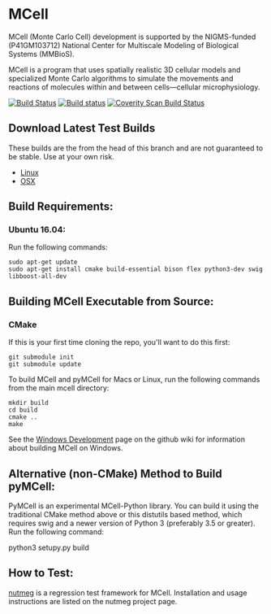 # MCell

MCell (Monte Carlo Cell) development is supported by the NIGMS-funded
(P41GM103712) National Center for Multiscale Modeling of Biological Systems
(MMBioS).

MCell is a program that uses spatially realistic 3D cellular models and
specialized Monte Carlo algorithms to simulate the movements and reactions of
molecules within and between cells—cellular microphysiology. 

[![Build Status](https://travis-ci.org/mcellteam/mcell.svg?branch=master)](https://travis-ci.org/mcellteam/mcell)
[![Build status](https://ci.appveyor.com/api/projects/status/github/mcellteam/mcell?branch=master&svg=true)](https://ci.appveyor.com/project/jczech/mcell/branch/master)
<a href="https://scan.coverity.com/projects/mcellteam-mcell">
  <img alt="Coverity Scan Build Status"
       src="https://scan.coverity.com/projects/8521/badge.svg"/>
</a>

## Download Latest Test Builds

These builds are the from the head of this branch and are not guaranteed to be
stable. Use at your own risk.

* [Linux](https://bintray.com/jczech/mcell/download_file?file_path=mcell-linux-gcc.tgz)
* [OSX](https://bintray.com/jczech/mcell/download_file?file_path=mcell-osx-gcc.tgz)

## Build Requirements:

### Ubuntu 16.04:

Run the following commands:

    sudo apt-get update
    sudo apt-get install cmake build-essential bison flex python3-dev swig libboost-all-dev

## Building MCell Executable from Source:

### CMake

If this is your first time cloning the repo, you'll want to do this first:

    git submodule init
    git submodule update

To build MCell and pyMCell for Macs or Linux, run the following commands from
the main mcell directory:

    mkdir build
    cd build
    cmake ..
    make

See the [Windows
Development](https://github.com/mcellteam/mcell/wiki/Windows-Development) page
on the github wiki for information about building MCell on Windows.

## Alternative (non-CMake) Method to Build pyMCell:

PyMCell is an experimental MCell-Python library. You can build it using the
traditional CMake method above or this distutils based method, which requires
swig and a newer version of Python 3 (preferably 3.5 or greater). Run the
following command:

  python3 setupy.py build

## How to Test:

[nutmeg](https://github.com/mcellteam/nutmeg) is a regression test
framework for MCell. Installation and usage instructions are listed on the
nutmeg project page.
